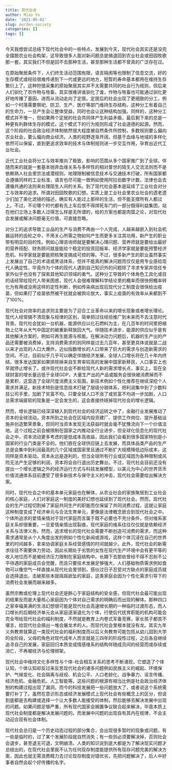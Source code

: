 ```yaml
---
title: 现代社会
author: Miao Yu
date: '2021-05-01'
slug: morden-society
categories: []
tags: []
---
```


今天我想尝试总结下现代社会中的一些特点，发展到今天，现代社会其实还是没完全摆脱农业社会构架，这导致很多人面对新问题总是搞退回到农业社会或田园牧歌那一套，其实我们不但是回不去那种生活，甚至那种生活都不曾真的广泛存在过。

在原始聚居条件下，人们终生活动范围有限，语言隔阂等也限制了信息交流，好的生存模式或经验很难传递到下一代或更远的地方，短暂的寿命基本都用在维持生存繁衍上了。这种狩猎采集的原始聚居其实并不太需要共同的社会行为规则，但后来人们驯化了农作物与牲畜，其实很难讲谁驯化了谁，作物与牲畜也可能通过驯化更好地传播了基因，进而从流动走向了定居。定居后的社会出现了更细致的分工，例如一个村落需要祭祀、防卫、生产、医疗等部门维持生存结构，这种分工有着自己的生命力，一旦产生会让整体受益，同时也会让这种结构加强。同样的，这种分工模式并不惟一，但如果两个定居的社会共同体产生利益矛盾，最后剩下来的总是一种更有利群体生存的模式，这个模式下的行为规则形成了社会道德的起源。然而，这个阶段的社会政治经济体制依然很大程度被自然条件所控制，多数规则要么偏向农业社会，要么偏向商业经济。人类的视野逐渐开阔，但基于血缘与地域的多样化依然可以保留，直到更追求效率的技术与体制规则进一步交互作用，孕育出近代工业社会。

近代工业社会将分工与效率推向了极致，影响的范围从多个国家推广到了全球。伴随而来的就是一套基本抛弃血缘关系与多样性的相对普世的陌生人交流法则而不是依赖熟人社会里宗法或潜规则，地理限制被信息技术与交通技术打破，所有国家都会遵循同样的工业标准，语言也尽可能一致例如使用阿拉伯数字计数，法律也会去遵循共通的法则来处理陌生人间的关系。到了现代社会基本是延续了工业社会对分工与效率的追求。所谓对田园牧歌的幻想，实质上是工业社会里农业社会的遗老遗少们加了美化滤镜的描述，确实有人能过上那样的生活，但不能支撑所有人都过上。不过，不论哪个时代都有先上车后恨不得焊死车门的一部分既得利益集团，站在他们立场上多数人过得怎么样是无所谓的，给的方案也都是肉糜之论，对现代社会发展或解决问题毫无价值，可直接忽略。

对分工的追求导致工业品的生产与消费不再由一个人完成，人越来越嵌入到社会机器运转的齿轮之中，不用关心所需之物如何产生而更多关注其功用，新产生的职业带有明显的目的性。例如心理咨询师就是要解决心理问题、营养师就是要给出最好的营养搭配、财务顾问就是能给个稳定的投资回报率、经济学家就是要能预警经济危机、科学家就是要能把核聚变搞成可控的等。不过，很多新产生的职业虽然事实上发展出了自己的术语或黑话体系，但并不能真的解决问题而仅仅是用专业感给现代人确定性，毕竟作为个体的现代人遇到自己知识外的问题除了寻求专家并信任专家外似乎也没有了探索其他知识领域的勇气。这种分工导致的个体角色工具化或目的话经常给现代人带来困惑，现代人会很难理解科学结论里的概率而很快把概率转化为有用或没用这样的定性判断，例如传染病出现后现代分工制度会很快给出疫苗，但如果打了疫苗依然被干扰就会被舆论放大，事实上疫苗的有效率从来都到不了100%。

现代社会对效率的追求则主要是为了迎合工业革命以来的增长现象或者增长理论。现代人经常搞不清现象与规律的区别，简单把过往经验推广到未来而不去注意时代背景。现代社会犹如一台机器，能源供应以化石燃料为主，在几百年的时间里把植物上亿年从大气中固定的碳重新释放回大气。伴随技术进步，能源的供应似乎是有其他解决方案的，例如可再生能源与核能。在解决动力问题后，机器的生产出的产品还需要被消费掉，支持消费需求的则同样是过去几百年，甚至更具体说就是二战以来才出现的人口大爆炸，近似指数增长的人口带来了巨大的需求与创造新需求的空间。不过，目前似乎几乎可以确定伴随经济发展，全球人口增长将在几十年内终结，很多发达国家如果排除掉来自生育率较高的发展中国家新移民，人口事实上也早就停止增长了。或许现代社会会不断给现代人新的需求增长点，事实上，现在全球财富的增长量远低于全球GDP，大量生产出的产品或服务会很快被消费掉而不是累积，这营造了全球尺度消费主义氛围，新技术例如个性化推荐在继续深挖个人需求并满足。新技术特别是信息技术打破了层级分销体系，把利润集中到了少数科技公司手里，加剧了贫富不均。只要全球人口不涨了或贫富不均进一步加剧，人口总需求端疲软的现象是一定会发生的，这会直接终结掉现代社会的增长逻辑。

然而，增长逻辑已经深深植入到现代社会的经济运转之中了，金融行业发展推动了资本的全球流动。资本所到之处会在区域内投资建厂、提供工作岗位、提升基础设施并创造繁荣景象，但同时当资本发现无法获益时就会毫不犹豫流向下一个价值洼地。这个过程之前会被限制在国家之内推动全行业进步，但全球化信息化的现代社会之中，资本流动更多考虑的是低成本高收益，因此我们会看到很多国家特别是小国家的行业门类是不全的。他们嵌在全球供应链上去发展，而具体品类产品的生产总是会集中到利润最高的几个区域或国家里且通过不断扩大规模降低边际成本，这同样是资本驱动。资本永远是逐利的，但当全球所有行业或区域因为各种限制或风险无法产生足够的利润，资本将会自行退出历史舞台。不过，现代社会目前还没有提出一个增长逻辑之外的经济运行方式与科技发展模型，以美元为中心的世界货币价值流通体系目前遭受了很多新技术与保守主义的冲击，现代社会需要给出解决方案。

同时，现代社会之中的基本单元家庭也在解体，从农业社会的家族聚居到工业社会的核心家庭，人们对家庭这一制度的美好幻想也延续到了现代社会。然而，现代社会的生产过程切割掉了家庭共同生产的职能而仅保留了共同消费过程，这就让家庭这种制度变成了经济单元与合法生育单元，更像是法律概念嵌合到现代社会之中。个体所追求的爱情亲情对于现代家庭而言属于既不必要也不充分条件，但对维系家庭关系却很重要，一旦爱情亲情出现裂痕，现代家庭的维系往往仅仅就是依赖经济关系与法律义务。然而，追求增长的现代社会需要不断创造可消费的需求，而这种需求通常是从个人角度出发的例如个性化新闻或游戏，这样个体沉浸在自己的世界里的时间越多，拿来协调家庭关系经营感情的时间就越少。此外，现代社会的新需求往往不需要体力劳动，因此长期处于劣势的女性在现代生产环境中会有更平等的收入地位而不是被经济压力限制在家庭结构中。长期下去那些曾经不得不忍耐不公平待遇的家庭成员会觉醒，而且只要技术发展足够强大，人们基础物质需求例如食物可以像空气一样直接从现代社会里领到，搭伙过日子忍受对方缺点的家庭成员就会选择退出，击破那些本就摇摇欲坠的家庭，这类家庭会因为个性化需求引导下的消费社会发展而越来越多。

虽然宗教或伦理上现代社会还是醉心于家庭结构的安全感，但现代社会最可能出现的结果反而是大量核心家庭因为个体对自己需求的明确后而出现的解体。那种四口之家幸福美满的生活幻想很可能是现代社会高速增长期的一种临时过渡形态，而人口增长的后期经济单元会从家庭逐渐退化为个体，行使后代抚育职能的机构可能会完全甩给现代社会的福利制度，不然就是教育上内卷式军备竞赛，家长孩子都苦不堪言，给现代社会搞出一堆会屠龙术的人，而现代社会里根本就没有龙。其实九年义务教育就算这一类现代社会的福利制度而以后义务教育可能包揽从幼儿园到大学的全阶段，父母的角色对现代成年人而言就是三四年的阶段性过程，之后各自继续追寻自己的发展，家庭回归本质变成情感维系的结构伴随成员间的经营而或存续或消亡，不再被经济与伦理绑架。

现代社会中维持文化多样性与个体-社会相互关系的思考不断涌现，它塑造了个体认知，个体认知却反过来反思现代社会的诸多问题例如民族主义的崛起、环境保护、气候变化、社会隔离与歧视、机会公平、人口老龄化、战争暴力、谣言传播、经济危机、金融危机、人工智能等。这些问题的根源有相当比例是社会政治经济体制的构建过程出现了漏洞，而今的科技发展把一些问题放大了，或者说这个系统需要打补丁了。虽然在意识形态或经济发展模式上现代社会有些概念上的区分，但说到底都是去构建或选择一个让大多数人能接受的体制，然后能够去解决发展中出现的问题。如果问题足够严重，所有现代国家会搁置争议联合起来解决，毕竟本质上现代社会制度都是解决发展问题的。而发展中问题的出现自有其内在规律，不会主动迎合现有社会体制。

现代社会总归是一个历史动态过程的部分集合，会出现很多暂时的现象或问题，有一些是临时的，过了某个发展阶段就自然消失；有一些则必须要解决掉，否则社会会退步，甚至退无可退，文明崩溃。人类的知识说到底大都是为了解决现实问题才总结出的，在现代社会里我不认为任何现存制度能提供所有现存问题完美的解决方案，因此也就无需浪费精力去讨论现存制度对错优劣，先把问题解决了，后人中好事者自然会起个好传播的名字。
